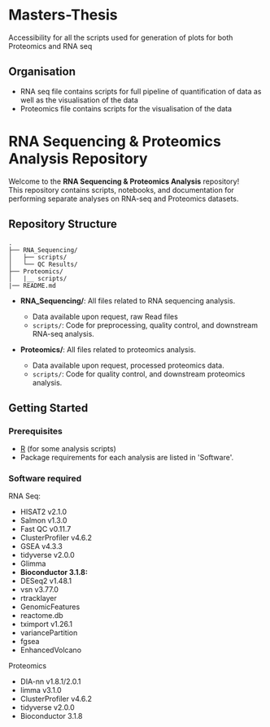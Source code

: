 # Masters-Thesis
Accessibility for all the scripts used for generation of plots for both Proteomics and RNA seq
## Organisation
- RNA seq file contains scripts for full pipeline of quantification of data as well as the visualisation of the data
- Proteomics file contains scripts for the visualisation of the data
# RNA Sequencing & Proteomics Analysis Repository

Welcome to the **RNA Sequencing & Proteomics Analysis** repository!  
This repository contains scripts, notebooks, and documentation for performing separate analyses on RNA-seq and Proteomics datasets.

## Repository Structure

```
.
├── RNA_Sequencing/
│   ├── scripts/
│   └── QC Results/
├── Proteomics/
│   |__ scripts/
|── README.md
```

- **RNA_Sequencing/**: All files related to RNA sequencing analysis.
  - Data available upon request, raw Read files
  - `scripts/`: Code for preprocessing, quality control, and downstream RNA-seq analysis.
  
- **Proteomics/**: All files related to proteomics analysis.
  - Data available upon request, processed proteomics data.
  - `scripts/`: Code for  quality control, and downstream proteomics analysis.

## Getting Started

### Prerequisites

- [R](https://www.r-project.org/) (for some analysis scripts)
- Package requirements for each analysis are listed in 'Software'.

### Software required
RNA Seq:
- HISAT2 v2.1.0
- Salmon v1.3.0
- Fast QC v0.11.7
- ClusterProfiler v4.6.2
- GSEA v4.3.3
- tidyverse v2.0.0
- Glimma
- ****Bioconductor** 3.1.8:**
- DESeq2 v1.48.1
- vsn v3.77.0
- rtracklayer
- GenomicFeatures
- reactome.db
- tximport v1.26.1
- variancePartition
- fgsea
- EnhancedVolcano

Proteomics
- DIA-nn v1.8.1/2.0.1
- limma v3.1.0
- ClusterProfiler v4.6.2
- tidyverse v2.0.0
- Bioconductor 3.1.8

